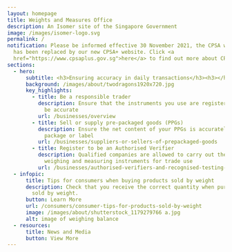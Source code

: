 ```yaml
---
layout: homepage
title: Weights and Measures Office
description: An Isomer site of the Singapore Government
image: /images/isomer-logo.svg
permalink: /
notification: Please be informed effective 30 November 2021, the CPSA website
  has been replaced by our new CPSA+ website. Click <a
  href="https://www.cpsaplus.gov.sg">here</a> to find out more about CPSA+.
sections:
  - hero:
      subtitle: <h3>Ensuring accuracy in daily transactions</h3><h3></h3>
      background: /images/about/twodragons1920x720.jpg
      key_highlights:
        - title: Be a responsible trader
          description: Ensure that the instruments you use are registered and verified to
            be accurate
          url: /businesses/overview
        - title: Sell or supply pre-packaged goods (PPGs)
          description: Ensure the net content of your PPGs is accurately stated on the
            package or label
          url: /businesses/suppliers-or-sellers-of-prepackaged-goods
        - title: Register to be an Authorised Verifier
          description: Qualified companies are allowed to carry out the verification of
            weighing and measuring instruments for trade use
          url: /businesses/authorised-verifiers-and-recognised-testing-laboratories
  - infopic:
      title: Tips for consumers when buying products sold by weight
      description: Check that you receive the correct quantity when purchasing goods
        sold by weight.
      button: Learn More
      url: /consumers/consumer-tips-for-products-sold-by-weight
      image: /images/about/shutterstock_1179279766 a.jpg
      alt: image of weighing balance
  - resources:
      title: News and Media
      button: View More
---
```

